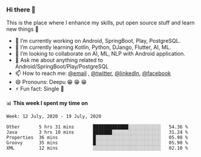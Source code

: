 ### Hi there 👋
This is the place where I enhance my skills, put open source stuff and learn new things :rofl:

- 🔭 I’m currently working on Android, SpringBoot, Play, PostgreSQL. 
- 🌱 I’m currently learning Kotlin, Python, DJango, Flutter, AI, ML.
- 👯 I’m looking to collaborate on AI, ML, NLP with Android application.
- 💬 Ask me about anything related to Android/SpringBoot/Play/PostgreSQL
- 📫 How to reach me: [@email](deepakgupta7403@gmail.com) , [@twitter](https://twitter.com/deepakgupta7403), [@linkedln](https://in.linkedin.com/in/deepak-gupta-23b3b1113), [@facebook](https://facebook.com/deepakgupta7403)
- 😄 Pronouns: Deepu :grin: :grin: :grin:
- ⚡ Fun fact: Single :grimacing:

📊 **This week I spent my time on**

<!--START_SECTION:waka-->
```text
Week: 12 July, 2020 - 19 July, 2020

Other       5 hrs 31 mins       █████████████░░░░░░░░░░░░   54.36 % 
Java        3 hrs 10 mins       ███████░░░░░░░░░░░░░░░░░░   31.24 % 
Properties  36 mins             █░░░░░░░░░░░░░░░░░░░░░░░░   05.98 % 
Groovy      35 mins             █░░░░░░░░░░░░░░░░░░░░░░░░   05.90 % 
XML         12 mins             ░░░░░░░░░░░░░░░░░░░░░░░░░   02.10 %
```
<!--END_SECTION:waka-->
